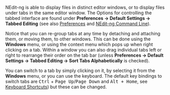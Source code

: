 
NEdit-ng is able to display files in distinct editor windows, or to
display files under tabs in the same editor window. The Options for
controlling the tabbed interface are found under **Preferences &rarr;
Default Settings &rarr; Tabbed Editing** (see also [Preferences](29.md) and
[NEdit-ng Command Line](34.md)).

Notice that you can re-group tabs at any time by detaching and attaching
them, or moving them, to other windows. This can be done using the
**Windows** menu, or using the context menu which pops up when right
clicking on a tab. Within a window you can also drag individual tabs
left or right to rearrange their order on the tab bar (unless 
**Preferences &rarr; Default Settings &rarr; Tabbed Editing &rarr; Sort Tabs Alphabetically** 
is checked).

You can switch to a tab by simply clicking on it, by selecting it from
the **Windows** menu, or you can use the keyboard. The default key bindings
to switch tabs are <kbd>Ctrl</kbd> + <kbd>Page Up</kbd>/<kbd>Page Down</kbd> and <kbd>Alt + Home</kbd>, see
[Keyboard Shortcuts](06.md)) but these can be changed.
